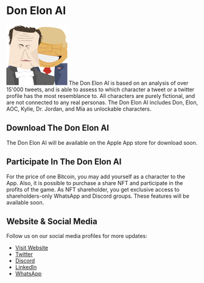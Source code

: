 # Don Elon AI
 <img width="160" height="160" src="https://raw.githubusercontent.com/BenNorsk/DonElonAI/main/images/appicon_transparent.svg">
The Don Elon AI is based on an analysis of over 15'000 tweets, and is able to assess to which character a tweet or a twitter profile has the most resemblance to. All characters are purely fictional, and are not connected to any real personas. The Don Elon AI includes Don, Elon, AOC, Kylie, Dr. Jordan, and Mia as unlockable characters.

## Download The Don Elon AI
The Don Elon AI will be available on the Apple App store for download soon.

## Participate In The Don Elon AI
For the price of one Bitcoin, you may add yourself as a character to the 
App. Also, it is possible to purchase a share NFT and participate in the 
profits of the game. As NFT shareholder, you get exclusive access to 
shareholders-only WhatsApp and Discord groups. These features will be 
available soon.

## Website & Social Media
Follow us on our social media profiles for more updates:
<ul>
 <li><a href="https://donelon.app/" class="button big">Visit Website</a></li>
 <li><a href="https://donelon.app/" class="button big">Twitter</a></li>
 <li><a href="https://donelon.app/" class="button big">Discord</a></li>
 <li><a href="https://www.linkedin.com/company/don-elon-ai/about/" class="button big">LinkedIn</a></li>
 <li><a href="https://www.linkedin.com/company/don-elon-ai/about/" class="button big">WhatsApp</a></li>
</ul>
